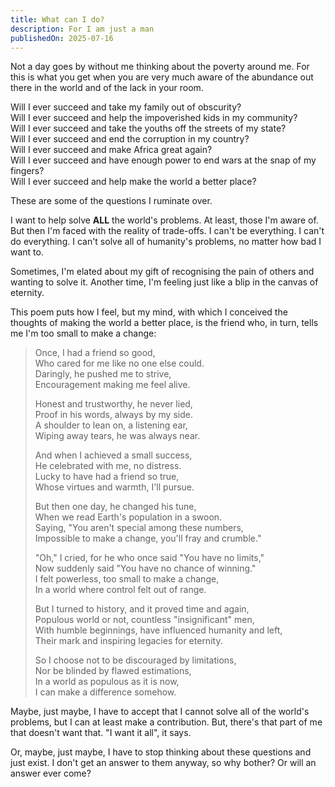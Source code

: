 ```yaml
---
title: What can I do?
description: For I am just a man
publishedOn: 2025-07-16
---
```


Not a day goes by without me thinking about the poverty around me. For this is
what you get when you are very much aware of the abundance out there in the
world and of the lack in your room.

Will I ever succeed and take my family out of obscurity?  
Will I ever succeed and help the impoverished kids in my community?  
Will I ever succeed and take the youths off the streets of my state?  
Will I ever succeed and end the corruption in my country?  
Will I ever succeed and make Africa great again?  
Will I ever succeed and have enough power to end wars at the snap of my fingers?  
Will I ever succeed and help make the world a better place?  

These are some of the questions I ruminate over.

I want to help solve **ALL** the world's problems. At least, those I'm aware of.
But then I'm faced with the reality of trade-offs. I can't be everything. I
can't do everything. I can't solve all of humanity's problems, no matter how bad
I want to.

Sometimes, I'm elated about my gift of recognising the pain of others and
wanting to solve it. Another time, I'm feeling just like a blip in the canvas of
eternity.

This poem puts how I feel, but my mind, with which I conceived the thoughts of
making the world a better place, is the friend who, in turn, tells me I'm too
small to make a change:

> Once, I had a friend so good,  
> Who cared for me like no one else could.  
> Daringly, he pushed me to strive,  
> Encouragement making me feel alive.  
>
> Honest and trustworthy, he never lied,  
> Proof in his words, always by my side.  
> A shoulder to lean on, a listening ear,  
> Wiping away tears, he was always near.  
>
> And when I achieved a small success,  
> He celebrated with me, no distress.  
> Lucky to have had a friend so true,  
> Whose virtues and warmth, I'll pursue.  
>
> But then one day, he changed his tune,  
> When we read Earth's population in a swoon.  
> Saying, "You aren't special among these numbers,  
> Impossible to make a change, you'll fray and crumble."  
>
> "Oh," I cried, for he who once said "You have no limits,"  
> Now suddenly said "You have no chance of winning."  
> I felt powerless, too small to make a change,  
> In a world where control felt out of range.  
>
> But I turned to history, and it proved time and again,  
> Populous world or not, countless "insignificant" men,  
> With humble beginnings, have influenced humanity and left,  
> Their mark and inspiring legacies for eternity.  
>
> So I choose not to be discouraged by limitations,  
> Nor be blinded by flawed estimations,  
> In a world as populous as it is now,  
> I can make a difference somehow.  

Maybe, just maybe, I have to accept that I cannot solve all of the world's
problems, but I can at least make a contribution. But, there's that part of me
that doesn't want that. "I want it all", it says.

Or, maybe, just maybe, I have to stop thinking about these questions and just
exist. I don't get an answer to them anyway, so why bother? Or will an answer
ever come?
